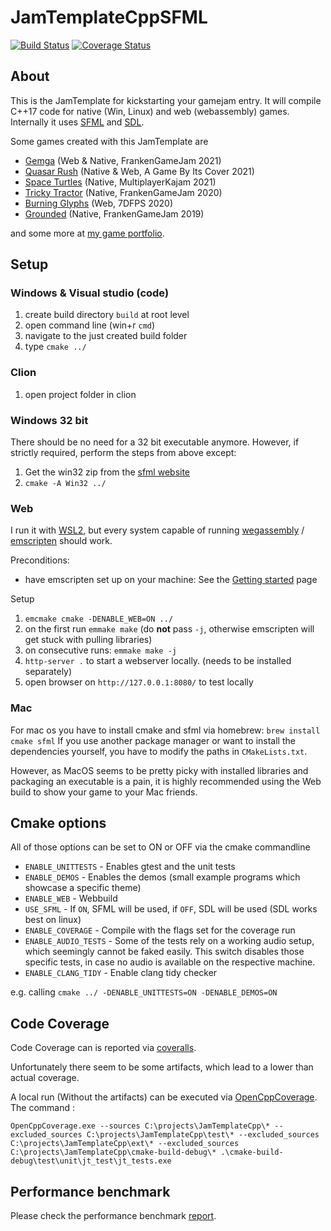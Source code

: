 # JamTemplateCppSFML

[![Build Status](https://github.com/Laguna1989/JamTemplateCpp/actions/workflows/test_verification.yml/badge.svg)](https://github.com/Laguna1989/JamTemplateCpp/actions/workflows/unittests.yml) [![Coverage Status](https://coveralls.io/repos/github/Laguna1989/JamTemplateCpp/badge.svg)](https://coveralls.io/github/Laguna1989/JamTemplateCpp)

## About

This is the JamTemplate for kickstarting your gamejam entry. It will compile C++17 code for native (Win, Linux) and
web (webassembly) games. Internally it uses [SFML](https://www.sfml-dev.org/) and [SDL](https://www.libsdl.org/).

Some games created with this JamTemplate are

* [Gemga](https://runvs.io/Games/gemga) (Web & Native, FrankenGameJam 2021)
* [Quasar Rush](https://runvs.io/Games/quasarrush) (Native & Web, A Game By Its Cover 2021)
* [Space Turtles](https://runvs.io/Games/spaceturtles) (Native, MultiplayerKajam 2021)
* [Tricky Tractor](https://runvs.io/Games/trickytractor) (Native, FrankenGameJam 2020)
* [Burning Glyphs](https://runvs.io/Games/burningglyphs) (Web, 7DFPS 2020)
* [Grounded](https://runvs.io/Games/grounded) (Native, FrankenGameJam 2019)

and some more at [my game portfolio](https://runvs.io/Games).

## Setup

### Windows & Visual studio (code)

1. create build directory `build` at root level
2. open command line (win+r `cmd`)
3. navigate to the just created build folder
4. type `cmake ../`

### Clion

1. open project folder in clion

### Windows 32 bit

There should be no need for a 32 bit executable anymore. However, if strictly required, perform the steps from above
except:

1. Get the win32 zip from the [sfml website](https://www.sfml-dev.org/)
2. `cmake -A Win32 ../`

### Web

I run it with [WSL2](https://docs.microsoft.com/de-de/windows/wsl/compare-versions), but every system capable of
running [wegassembly](https://webassembly.org/) / [emscripten](https://emscripten.org/) should work.

Preconditions:

* have emscripten set up on your machine: See
  the [Getting started](https://emscripten.org/docs/getting_started/index.html) page

Setup

1. `emcmake cmake -DENABLE_WEB=ON ../`
2. on the first run `emmake make` (do **not** pass `-j`, otherwise emscripten will get stuck with pulling libraries)
3. on consecutive runs: `emmake make -j`
3. `http-server .` to start a webserver locally. (needs to be installed separately)
4. open browser on `http://127.0.0.1:8080/` to test locally

### Mac

For mac os you have to install cmake and sfml via homebrew: `brew install cmake sfml`
If you use another package manager or want to install the dependencies yourself, you have to modify the paths
in `CMakeLists.txt`.

However, as MacOS seems to be pretty picky with installed libraries and packaging an executable is a pain, it is highly
recommended using the Web build to show your game to your Mac friends.

## Cmake options

All of those options can be set to ON or OFF via the cmake commandline

* `ENABLE_UNITTESTS` - Enables gtest and the unit tests
* `ENABLE_DEMOS` - Enables the demos (small example programs which showcase a specific theme)
* `ENABLE_WEB` - Webbuild
* `USE_SFML` - If `ON`, SFML will be used, if `OFF`, SDL will be used (SDL works best on linux)
* `ENABLE_COVERAGE` - Compile with the flags set for the coverage run
* `ENABLE_AUDIO_TESTS` - Some of the tests rely on a working audio setup, which seemingly cannot be faked easily. This
  switch disables those specific tests, in case no audio is available on the respective machine.
* `ENABLE_CLANG_TIDY` - Enable clang tidy checker

e.g. calling `cmake ../ -DENABLE_UNITTESTS=ON -DENABLE_DEMOS=ON`

## Code Coverage

Code Coverage can is reported via [coveralls](https://coveralls.io/github/Laguna1989/JamTemplateCpp).

Unfortunately there seem to be some artifacts, which lead to a lower than actual coverage.

A local run (Without the artifacts) can be executed
via [OpenCppCoverage](https://github.com/OpenCppCoverage/OpenCppCoverage). The command :

```
OpenCppCoverage.exe --sources C:\projects\JamTemplateCpp\* --excluded_sources C:\projects\JamTemplateCpp\test\* --excluded_sources C:\projects\JamTemplateCpp\ext\* --excluded_sources C:\projects\JamTemplateCpp\cmake-build-debug\* .\cmake-build-debug\test\unit\jt_test\jt_tests.exe
```

## Performance benchmark

Please check the performance benchmark [report](https://laguna1989.github.io/JamTemplateCpp/dev/bench/index.html).

